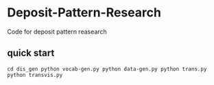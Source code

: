 # Deposit-Pattern-Research
Code for deposit pattern reasearch

## quick start

``
cd dis_gen
python vocab-gen.py
python data-gen.py
python trans.py
python transvis.py
``
